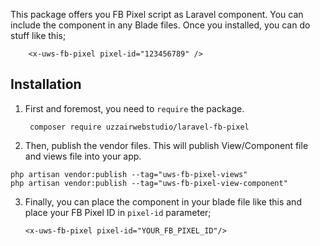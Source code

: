 This package offers you FB Pixel script as Laravel component. You can include the component in any Blade files.
Once you installed, you can do stuff like this;

```
    <x-uws-fb-pixel pixel-id="123456789" />

```

## Installation
 1. First and foremost, you need to `require` the package.
    ```
	 composer require uzzairwebstudio/laravel-fb-pixel
    
    ```

 2.  Then, publish the vendor files. This will publish View/Component file and views file   into your app.
   ```
   php artisan vendor:publish --tag="uws-fb-pixel-views"
   php artisan vendor:publish --tag="uws-fb-pixel-view-component"
   
   ```
 3. Finally, you can place the component in your blade file like this and place your FB Pixel ID in `pixel-id`   parameter;     
     ```
     <x-uws-fb-pixel pixel-id="YOUR_FB_PIXEL_ID"/>
     
     ```
